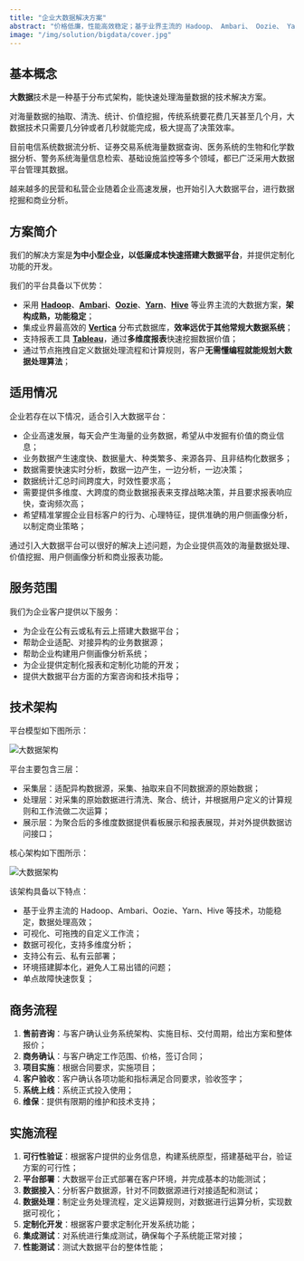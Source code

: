 ```yaml
---
title: "企业大数据解决方案"
abstract: "价格低廉，性能高效稳定；基于业界主流的 Hadoop、 Ambari、 Oozie、 Yarn、 Hive 技术；可视化、可拖拽的自定义工作流；支持 Vertica 数据库，效率远优于常规系统；多维商业报表，更快发现价值金矿；支持公有云、私有云部署"
image: "/img/solution/bigdata/cover.jpg"
---
```


## 基本概念
**大数据**技术是一种基于分布式架构，能快速处理海量数据的技术解决方案。

对海量数据的抽取、清洗、统计、价值挖掘，传统系统要花费几天甚至几个月，大数据技术只需要几分钟或者几秒就能完成，极大提高了决策效率。

目前电信系统数据流分析、证券交易系统海量数据查询、医务系统的生物和化学数据分析、警务系统海量信息检索、基础设施监控等多个领域，都已广泛采用大数据平台管理其数据。

越来越多的民营和私营企业随着企业高速发展，也开始引入大数据平台，进行数据挖掘和商业分析。

## 方案简介
我们的解决方案是**为中小型企业，以低廉成本快速搭建大数据平台**，并提供定制化功能的开发。

我们的平台具备以下优势：

- 采用 [**Hadoop**](http://hadoop.apache.org/)、[**Ambari**](http://ambari.apache.org/)、[**Oozie**](http://oozie.apache.org/)、[**Yarn**](https://yarnpkg.com/en/)、[**Hive**](http://hive.apache.org/) 等业界主流的大数据方案，**架构成熟，功能稳定**；
- 集成业界最高效的 [**Vertica**](https://www.vertica.com/) 分布式数据库，**效率远优于其他常规大数据系统**；
- 支持报表工具 [**Tableau**](https://www.tableau.com)，通过**多维度报表**快速挖掘数据价值；
- 通过节点拖拽自定义数据处理流程和计算规则，客户**无需懂编程就能规划大数据处理算法**；

## 适用情况
企业若存在以下情况，适合引入大数据平台：

- 企业高速发展，每天会产生海量的业务数据，希望从中发掘有价值的商业信息；
- 业务数据产生速度快、数据量大、种类繁多、来源各异、且非结构化数据多；
- 数据需要快速实时分析，数据一边产生，一边分析，一边决策；
- 数据统计汇总时间跨度大，时效性要求高；
- 需要提供多维度、大跨度的商业数据报表来支撑战略决策，并且要求报表响应快，查询频次高；
- 希望精准掌握企业目标客户的行为、心理特征，提供准确的用户侧画像分析，以制定商业策略；

通过引入大数据平台可以很好的解决上述问题，为企业提供高效的海量数据处理、价值挖掘、用户侧画像分析和商业报表功能。

## 服务范围
我们为企业客户提供以下服务：

- 为企业在公有云或私有云上搭建大数据平台；
- 帮助企业适配、对接异构的业务数据源；
- 帮助企业构建用户侧画像分析系统；
- 为企业提供定制化报表和定制化功能的开发；
- 提供大数据平台方面的方案咨询和技术指导；

## 技术架构

平台模型如下图所示：

![大数据架构](/img/solution/bigdata/architecture1.png "Big Data")

平台主要包含三层：

- 采集层：适配异构数据源，采集、抽取来自不同数据源的原始数据；
- 处理层：对采集的原始数据进行清洗、聚合、统计，并根据用户定义的计算规则和工作流做二次运算；
- 展示层：为聚合后的多维度数据提供看板展示和报表展现，并对外提供数据访问接口；

核心架构如下图所示：

![大数据架构](/img/solution/bigdata/architecture2.png "Big Data")

该架构具备以下特点：

- 基于业界主流的 Hadoop、Ambari、Oozie、Yarn、Hive 等技术，功能稳定，数据处理高效；
- 可视化、可拖拽的自定义工作流；
- 数据可视化，支持多维度分析；
- 支持公有云、私有云部署；
- 环境搭建脚本化，避免人工易出错的问题；
- 单点故障快速恢复；

## 商务流程
1. **售前咨询**：与客户确认业务系统架构、实施目标、交付周期，给出方案和整体报价；
2. **商务确认**：与客户确定工作范围、价格，签订合同；
3. **项目实施**：根据合同要求，实施项目；
4. **客户验收**：客户确认各项功能和指标满足合同要求，验收签字；
5. **系统上线**：系统正式投入使用；
6. **维保**：提供有限期的维护和技术支持；

## 实施流程
1. **可行性验证**：根据客户提供的业务信息，构建系统原型，搭建基础平台，验证方案的可行性；
2. **平台部署**：大数据平台正式部署在客户环境，并完成基本的功能测试；
3. **数据接入**：分析客户数据源，针对不同数据源进行对接适配和测试；
4. **数据处理**：制定业务处理流程，定义运算规则，对数据进行运算分析，实现数据可视化；
5. **定制化开发**：根据客户要求定制化开发系统功能；
6. **集成测试**：对系统进行集成测试，确保每个子系统能正常对接；
7. **性能测试**：测试大数据平台的整体性能；
